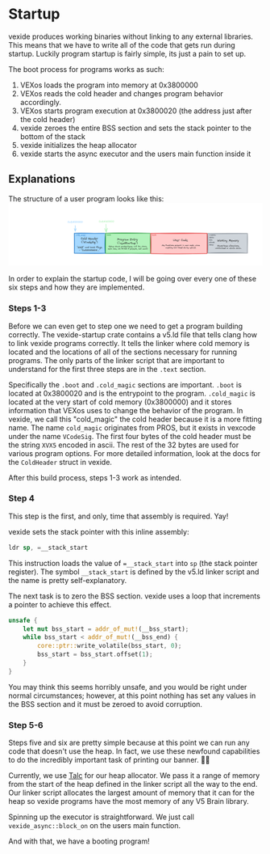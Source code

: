 # Startup

vexide produces working binaries without linking to any external libraries.
This means that we have to write all of the code that gets run during startup.
Luckily program startup is fairly simple, its just a pain to set up.

The boot process for programs works as such:
1) VEXos loads the program into memory at 0x3800000
2) VEXos reads the cold header and changes program behavior accordingly.
3) VEXos starts program execution at 0x3800020 (the address just after the cold header)
4) vexide zeroes the entire BSS section and sets the stack pointer to the bottom of the stack
5) vexide initializes the heap allocator
6) vexide starts the async executor and the users main function inside it

## Explanations

The structure of a user program looks like this:
![program-anatomy](./program-anatomy.png)

In order to explain the startup code, I will be going over every one of these six steps and how they are implemented.

### Steps 1-3

Before we can even get to step one we need to get a program building correctly.
The vexide-startup crate contains a v5.ld file that tells clang how to link vexide programs correctly.
It tells the linker where cold memory is located and the locations of all of the sections necessary for running programs.
The only parts of the linker script that are important to understand for the first three steps are in the `.text` section.

Specifically the `.boot` and `.cold_magic` sections are important.
`.boot` is located at 0x3800020 and is the entrypoint to the program.
`.cold_magic` is located at the very start of cold memory (0x3800000) and it stores information that VEXos uses to change the behavior of the program.
In vexide, we call this "cold_magic" the cold header because it is a more fitting name.
The name ``cold_magic`` originates from PROS, but it exists in vexcode under the name ``VCodeSig``.
The first four bytes of the cold header must be the string ``XVX5`` encoded in ascii. The rest of the 32 bytes are used for various program options.
For more detailed information, look at the docs for the `ColdHeader` struct in vexide.

After this build process, steps 1-3 work as intended.

### Step 4

This step is the first, and only, time that assembly is required. Yay!

vexide sets the stack pointer with this inline assembly:
```asm
ldr sp, =__stack_start
```
This instruction loads the value of ``=__stack_start`` into ``sp`` (the stack pointer register).
The symbol ``__stack_start`` is defined by the v5.ld linker script and the name is pretty self-explanatory.

The next task is to zero the BSS section. vexide uses a loop that increments a pointer to achieve this effect.
```rust
unsafe {
    let mut bss_start = addr_of_mut!(__bss_start);
    while bss_start < addr_of_mut!(__bss_end) {
        core::ptr::write_volatile(bss_start, 0);
        bss_start = bss_start.offset(1);
    }
}
```
You may think this seems horribly unsafe, and you would be right under normal circumstances;
however, at this point nothing has set any values in the BSS section and it must be zeroed to avoid corruption.

### Step 5-6

Steps five and six are pretty simple because at this point we can run any code that doesn't use the heap.
In fact, we use these newfound capabilities to do the incredibly important task of printing our banner. 🏳️‍🌈

Currently, we use [Talc](https://crates.io/crates/talc) for our heap allocator.
We pass it a range of memory from the start of the heap defined in the linker script all the way to the end.
Our linker script allocates the largest amount of memory that it can for the heap so vexide programs have the most memory of any V5 Brain library.

Spinning up the executor is straightforward. We just call `vexide_async::block_on` on the users main function.

And with that, we have a booting program!